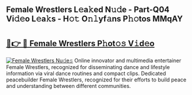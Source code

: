 ## Female Wrestlers L𝚎a𝚔ed N𝚞𝚍e - Part-Q04 Vi𝚍𝚎o L𝚎a𝚔s - H𝚘𝚝 O𝚗𝚕yf𝚊ns P𝚑𝚘tos MMqAY

# <h2><a href="http://kfcvbq1.oniu.top/?m=Female+Wrestlers">🔗👉 🔴 Female Wrestlers P𝚑ot𝚘𝚜 V𝚒d𝚎o</a></h2>

[![Female Wrestlers Nu𝚍e𝚜](https://i.imgur.com/0qMVB7G.gif)](http://kfcvbq1.oniu.top/?m=Female+Wrestlers)
Online innovator and multimedia entertainer Female Wrestlers, recognized for disseminating dance and lifestyle information via viral dance routines and compact clips. Dedicated peacebuilder Female Wrestlers, recognized for their efforts to build peace and understanding between different communities.  
